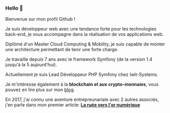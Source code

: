 ### Hello 👋

Bienvenue sur mon profil Github !

Je suis développeur web avec une tendance forte pour les technologies back-end, je vous accompagne dans la réalisation de vos  applications web.

Diplômé d'un Master Cloud Computing & Mobility, je suis capable de monter une architecture permettant de tenir une forte charge.

Je travaille depuis 7 ans avec le framework Symfony (de la version 1.4 jusqu'à la 5 aujourd'hui).

Actuellement je suis Lead Développeur PHP Symfony chez Iwit-Systems.

Je m'intéresse également à la <b>blockchain et aux crypto-monnaies</b>, vous pouvez en lire plus sur mon [blog](https://cryptonico.fr).

En 2017, j'ai connu une aventure entrepreunariale avec 2 autres associés, j'en parle dans mon premier article: <b>[La ruée vers l'or numérique](https://cryptonico.fr/la-ruee-vers-l-or-numerique)</b>


